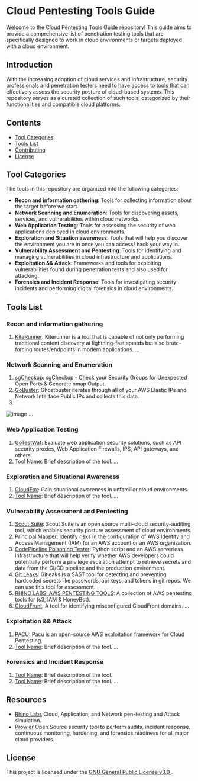 # Cloud Pentesting Tools Guide

Welcome to the Cloud Pentesting Tools Guide repository! This guide aims to provide a comprehensive list of penetration testing tools that are specifically designed to work in cloud environments or targets deployed with a cloud environment.

## Introduction

With the increasing adoption of cloud services and infrastructure, security professionals and penetration testers need to have access to tools that can effectively assess the security posture of cloud-based systems. This repository serves as a curated collection of such tools, categorized by their functionalities and compatible cloud platforms.

## Contents

- [Tool Categories](#tool-categories)
- [Tools List](#tools-list)
- [Contributing](#contributing)
- [License](#license)

## Tool Categories

The tools in this repository are organized into the following categories:

- **Recon and information gathering**: Tools for collecting information about the target before we start.
- **Network Scanning and Enumeration**: Tools for discovering assets, services, and vulnerabilities within cloud networks.
- **Web Application Testing**: Tools for assessing the security of web applications deployed in cloud environments.
- **Exploration and Situation awareness**: Tools that will help you discover the environment you are in once you can access/ hack your way in.
- **Vulnerability Assessment and Pentesting**: Tools for identifying and managing vulnerabilities in cloud infrastructure and applications.
- **Exploitation && Attack**: Frameworks and tools for exploiting vulnerabilities found during penetration tests and also used for attacking.
- **Forensics and Incident Response**: Tools for investigating security incidents and performing digital forensics in cloud environments.

## Tools List

### Recon and information gathering
1. [KiteRunner](https://github.com/assetnote/kiterunner): Kiterunner is a tool that is capable of not only performing traditional content discovery at lightning-fast speeds but also brute-forcing routes/endpoints in modern applications. 
   ...

### Network Scanning and Enumeration

1. [sgCheckup](https://github.com/goldfiglabs/sgCheckup): sgCheckup - Check your Security Groups for Unexpected Open Ports & Generate nmap Output.
2. [GoBuster](https://github.com/assetnote/ghostbuster): Ghostbuster iterates through all of your AWS Elastic IPs and Network Interface Public IPs and collects this data.
3. 

![image](https://github.com/wupmemo/Cloud-Security-Kit/assets/15247512/4223ebd1-9334-4d0f-abbe-44617407ff6f)
   ...

### Web Application Testing

1. [GoTestWaf](https://github.com/wallarm/gotestwaf): Evaluate web application security solutions, such as API security proxies, Web Application Firewalls, IPS, API gateways, and others.
3. [Tool Name](link/to/tool/repo): Brief description of the tool.
   ...

### Exploration and Situational Awareness

1. [CloudFox](https://github.com/BishopFox/cloudfox): Gain situational awareness in unfamiliar cloud environments.
2. [Tool Name](link/to/tool/repo): Brief description of the tool.
   ...

### Vulnerability Assessment and Pentesting

1. [Scout Suite](https://github.com/nccgroup/ScoutSuite): Scout Suite is an open source multi-cloud security-auditing tool, which enables security posture assessment of cloud environments.
2. [Principal Mapper](https://github.com/nccgroup/PMapper): Identify risks in the configuration of AWS Identity and Access Management (IAM) for an AWS account or an AWS organization.
3. [CodePipeline Poisoning Tester](https://github.com/AsierRF/CodePipeline-Poisoning-Tester): Python script and an AWS serverless infrastructure that will help verify whether AWS developers could potentially perform a privilege escalation attempt to retrieve secrets and data from the CI/CD pipeline and the production environment.
4. [Git Leaks](https://github.com/gitleaks/gitleaks): Gitleaks is a SAST tool for detecting and preventing hardcoded secrets like passwords, api keys, and tokens in git repos. We can use this tool for assessment.
5. [RHINO LABS: AWS PENTESTING TOOLS](https://github.com/RhinoSecurityLabs/Security-Research/tree/master/tools/aws-pentest-tools): A collection of AWS pentesting tools for (s3, IAM & HoneyBot).
6. [CloudFrunt](https://github.com/MindPointGroup/cloudfrunt): A tool for identifying misconfigured CloudFront domains. 
   ...
   
### Exploitation && Attack

1. [PACU](https://github.com/RhinoSecurityLabs/pacu): Pacu is an open-source AWS exploitation framework for Cloud Pentesting.
2. [Tool Name](link/to/tool/repo): Brief description of the tool.
   ...


### Forensics and Incident Response

1. [Tool Name](link/to/tool/repo): Brief description of the tool.
2. [Tool Name](link/to/tool/repo): Brief description of the tool.
   ...

## Resources

- [Rhino Labs](https://github.com/RhinoSecurityLabs) Cloud, Application, and Network pen-testing and Attack simulation.
- [Prowler](https://github.com/prowler-cloud/prowler) Open Source security tool to perform audits, incident response, continuous monitoring, hardening, and forensics readiness for all major cloud providers.



## License

This project is licensed under the [GNU General Public License v3.0
](LICENSE).
